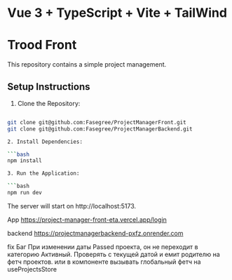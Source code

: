 # Vue 3 + TypeScript + Vite + TailWind

# Trood Front

This repository contains a simple project management.

## Setup Instructions

1. Clone the Repository:

````bash

git clone git@github.com:Fasegree/ProjectManagerFront.git
git clone git@github.com:Fasegree/ProjectManagerBackend.git

2. Install Dependencies:

```bash
npm install

3. Run the Application:

```bash
npm run dev

````

The server will start on http://localhost:5173.

App
https://project-manager-front-eta.vercel.app/login

backend
https://projectmanagerbackend-pxfz.onrender.com

fix Баг
При изменении даты Passed проекта, он не переходит в категорию Активный. Проверять с текущей датой и емит родителю на фетч проектов. или в компоненте вызывать глобальный фетч на useProjectsStore